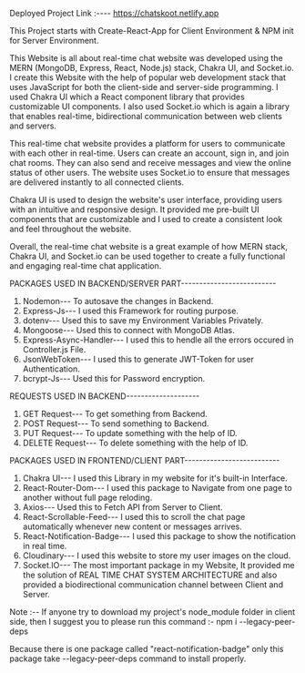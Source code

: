 Deployed Project Link :---- https://chatskoot.netlify.app

This Project starts with Create-React-App for Client Environment & NPM init for Server Environment.

This Website is all about real-time chat website was developed using the MERN (MongoDB, Express, React, Node.js) stack, Chakra UI, and Socket.io.
I create this Website with the help of popular web development stack that uses JavaScript for both the client-side and server-side programming.
I used Chakra UI which a React component library that provides customizable UI components.
I also used Socket.io which is again a library that enables real-time, bidirectional communication between web clients and servers.

This real-time chat website provides a platform for users to communicate with each other in real-time.
Users can create an account, sign in, and join chat rooms. They can also send and receive messages and view the online status of other users.
The website uses Socket.io to ensure that messages are delivered instantly to all connected clients.

Chakra UI is used to design the website's user interface, providing users with an intuitive and responsive design.
It provided me pre-built UI components that are customizable and I used to create a consistent look and feel throughout the website.

Overall, the real-time chat website is a great example of how MERN stack, Chakra UI, and Socket.io can be used together to create a fully functional and engaging real-time chat application.

PACKAGES USED IN BACKEND/SERVER PART--------------------------

1. Nodemon--- To autosave the changes in Backend.
2. Express-Js--- I used this Framework for routing purpose.
3. dotenv--- Used this to save my Environment Variables Privately.
4. Mongoose--- Used this to connect with MongoDB Atlas.
5. Express-Async-Handler--- I used this to hendle all the errors occured in Controller.js File.
6. JsonWebToken--- I used this to generate JWT-Token for user Authentication.
7. bcrypt-Js--- Used this for Password encryption.

REQUESTS USED IN BACKEND--------------------

1. GET Request--- To get something from Backend.
2. POST Request--- To send something to Backend.
3. PUT Request--- To update something with the help of ID.
4. DELETE Request--- To delete something with the help of ID.

PACKAGES USED IN FRONTEND/CLIENT PART--------------------------

1. Chakra UI--- I used this Library in my website for it's built-in Interface.
2. React-Router-Dom--- I used this package to Navigate from one page to another without full page reloding.
3. Axios--- Used this to Fetch API from Server to Client.
4. React-Scrollable-Feed--- I used this to scroll the chat page automatically whenever new content or messages arrives.
5. React-Notification-Badge--- I used this package to show the notification in real time.
6. Cloudinary--- I used this website to store my user images on the cloud.
7. Socket.IO--- The most important package in my Website, It provided me the solution of REAL TIME CHAT SYSTEM ARCHITECTURE and also provided a biodirectional communication channel between Client and Server.

Note :-- If anyone try to download my project's node_module folder in client side, then I suggest you to please run this command :-
npm i --legacy-peer-deps

Because there is one package called "react-notification-badge" only this package take --legacy-peer-deps command to install properly.
